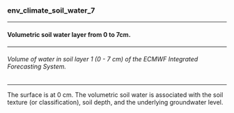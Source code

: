 ### env_climate_soil_water_7



------
#### Volumetric soil water layer from 0 to 7cm.



------
###### Volume of water in soil layer 1 (0 - 7 cm) of the ECMWF Integrated Forecasting System.



------
The surface is at 0 cm. The volumetric soil water is associated with the soil texture (or classification), soil depth, and the underlying groundwater level.